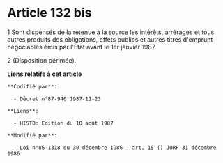 # Article 132 bis

1 Sont dispensés de la retenue à la source les intérêts, arrérages et tous autres produits des obligations, effets publics et
autres titres d'emprunt négociables émis par l'Etat avant le 1er janvier 1987.

2 (Disposition périmée).

**Liens relatifs à cet article**

	**Codifié par**:

	  - Décret n°87-940 1987-11-23

	**Liens**:

	  - HISTO: Edition du 10 août 1987

	**Modifié par**:

	  - Loi n°86-1318 du 30 décembre 1986 - art. 15 () JORF 31 décembre 1986
